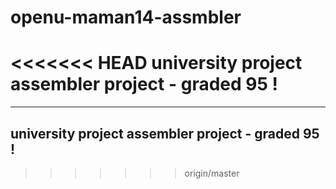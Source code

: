 # openu-maman14-assmbler
<<<<<<< HEAD
university project 
assembler project - graded 95 !
=======
---
university project 
assembler project - graded 95 !
---

>>>>>>> origin/master
